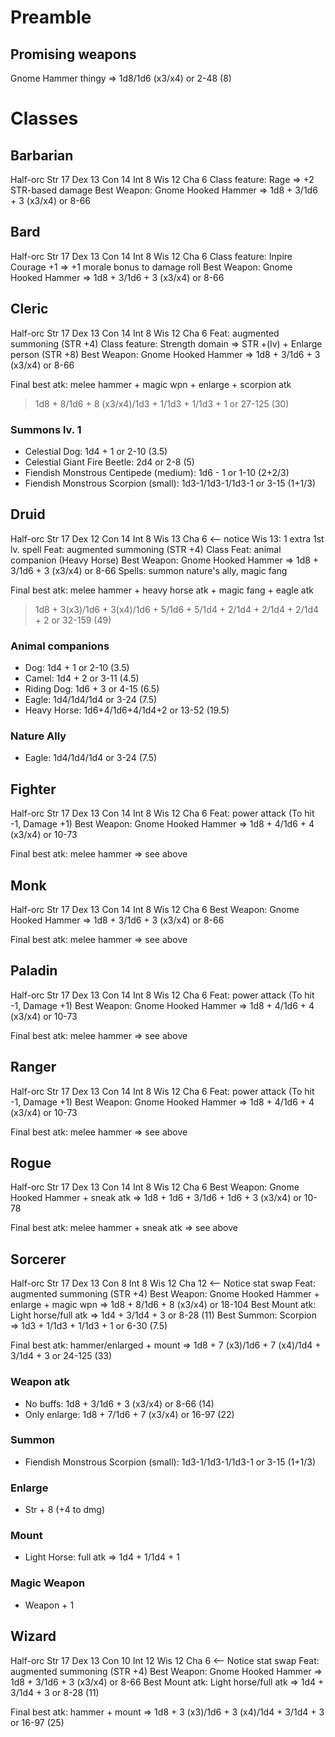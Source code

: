 
# Preamble

## Promising weapons

Gnome Hammer thingy => 1d8/1d6 (x3/x4) or 2-48 (8)

# Classes

## Barbarian
Half-orc
Str 17 Dex 13 Con 14
Int 8  Wis 12  Cha 6
Class feature: Rage => +2 STR-based damage
Best Weapon: Gnome Hooked Hammer => 1d8 + 3/1d6 + 3 (x3/x4) or 8-66

## Bard
Half-orc
Str 17 Dex 13 Con 14
Int 8  Wis 12  Cha 6
Class feature: Inpire Courage +1 => +1 morale bonus to damage roll
Best Weapon: Gnome Hooked Hammer => 1d8 + 3/1d6 + 3 (x3/x4) or 8-66

## Cleric
Half-orc
Str 17 Dex 13 Con 14
Int 8  Wis 12  Cha 6
Feat: augmented summoning (STR +4)
Class feature: Strength domain => STR +(lv) + Enlarge person (STR +8)
Best Weapon: Gnome Hooked Hammer => 1d8 + 3/1d6 + 3 (x3/x4) or 8-66

Final best atk: melee hammer + magic wpn + enlarge + scorpion atk
> 1d8 + 8/1d6 + 8 (x3/x4)/1d3 + 1/1d3 + 1/1d3 + 1 or 27-125 (30)

### Summons lv. 1

+ Celestial Dog: 1d4 + 1 or 2-10 (3.5)
+ Celestial Giant Fire Beetle: 2d4 or 2-8 (5)
+ Fiendish Monstrous Centipede (medium): 1d6 - 1 or 1-10 (2+2/3)
+ Fiendish Monstrous Scorpion (small): 1d3-1/1d3-1/1d3-1 or 3-15 (1+1/3)

## Druid
Half-orc
Str 17 Dex 12 Con 14
Int 8  Wis 13  Cha 6 <-- notice Wis 13: 1 extra 1st lv. spell
Feat: augmented summoning (STR +4)
Class Feat: animal companion (Heavy Horse)
Best Weapon: Gnome Hooked Hammer => 1d8 + 3/1d6 + 3 (x3/x4) or 8-66
Spells: summon nature's ally, magic fang

Final best atk: melee hammer + heavy horse atk + magic fang + eagle atk
> 1d8 + 3(x3)/1d6 + 3(x4)/1d6 + 5/1d6 + 5/1d4 + 2/1d4 + 2/1d4 + 2/1d4 + 2
> or
> 32-159 (49)

### Animal companions

+ Dog: 1d4 + 1 or 2-10 (3.5)
+ Camel: 1d4 + 2 or 3-11 (4.5)
+ Riding Dog: 1d6 + 3 or 4-15 (6.5)
+ Eagle: 1d4/1d4/1d4 or 3-24 (7.5)
+ Heavy Horse: 1d6+4/1d6+4/1d4+2 or 13-52 (19.5)

### Nature Ally

+ Eagle: 1d4/1d4/1d4 or 3-24 (7.5)

## Fighter
Half-orc
Str 17 Dex 13 Con 14
Int 8  Wis 12  Cha 6
Feat: power attack (To hit -1, Damage +1)
Best Weapon: Gnome Hooked Hammer => 1d8 + 4/1d6 + 4 (x3/x4) or 10-73

Final best atk: melee hammer => see above

## Monk
Half-orc
Str 17 Dex 13 Con 14
Int 8  Wis 12  Cha 6
Best Weapon: Gnome Hooked Hammer => 1d8 + 3/1d6 + 3 (x3/x4) or 8-66

Final best atk: melee hammer => see above

## Paladin
Half-orc
Str 17 Dex 13 Con 14
Int 8  Wis 12  Cha 6
Feat: power attack (To hit -1, Damage +1)
Best Weapon: Gnome Hooked Hammer => 1d8 + 4/1d6 + 4 (x3/x4) or 10-73

Final best atk: melee hammer => see above

## Ranger
Half-orc
Str 17 Dex 13 Con 14
Int 8  Wis 12  Cha 6
Feat: power attack (To hit -1, Damage +1)
Best Weapon: Gnome Hooked Hammer => 1d8 + 4/1d6 + 4 (x3/x4) or 10-73

Final best atk: melee hammer => see above

## Rogue
Half-orc
Str 17 Dex 13 Con 14
Int 8  Wis 12  Cha 6
Best Weapon: Gnome Hooked Hammer + sneak atk
  => 1d8 + 1d6 + 3/1d6 + 1d6 + 3 (x3/x4) or 10-78

Final best atk: melee hammer + sneak atk => see above

## Sorcerer
Half-orc
Str 17 Dex 13 Con 8
Int 8  Wis 12 Cha 12    <-- Notice stat swap
Feat: augmented summoning (STR +4)
Best Weapon: Gnome Hooked Hammer + enlarge + magic wpn
  => 1d8 + 8/1d6 + 8 (x3/x4) or 18-104
Best Mount atk: Light horse/full atk => 1d4 + 3/1d4 + 3 or 8-28 (11)
Best Summon: Scorpion => 1d3 + 1/1d3 + 1/1d3 + 1 or 6-30 (7.5)

Final best atk: hammer/enlarged + mount
  => 1d8 + 7 (x3)/1d6 + 7 (x4)/1d4 + 3/1d4 + 3 or 24-125 (33)

### Weapon atk

+ No buffs: 1d8 + 3/1d6 + 3 (x3/x4) or 8-66 (14)
+ Only enlarge: 1d8 + 7/1d6 + 7 (x3/x4) or 16-97 (22)

### Summon

+ Fiendish Monstrous Scorpion (small): 1d3-1/1d3-1/1d3-1 or 3-15 (1+1/3)

### Enlarge

+ Str + 8 (+4 to dmg)

### Mount

+ Light Horse: full atk => 1d4 + 1/1d4 + 1

### Magic Weapon

+ Weapon + 1

## Wizard
Half-orc
Str 17 Dex 13 Con 10
Int 12 Wis 12 Cha 6    <-- Notice stat swap
Feat: augmented summoning (STR +4)
Best Weapon: Gnome Hooked Hammer => 1d8 + 3/1d6 + 3 (x3/x4) or 8-66
Best Mount atk: Light horse/full atk => 1d4 + 3/1d4 + 3 or 8-28 (11)

Final best atk: hammer + mount
  => 1d8 + 3 (x3)/1d6 + 3 (x4)/1d4 + 3/1d4 + 3 or 16-97 (25)

